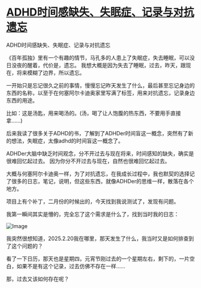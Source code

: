 # [ADHD时间感缺失、失眠症、记录与对抗遗忘](https://github.com/QiYongchuan/MyGitBlog/issues/119)

ADHD时间感缺失、失眠症、记录与对抗遗忘

《百年孤独》里有一个有趣的情节，马孔多的人患上了失眠症，失去睡眠，可以没日没夜的醒着，代价是，遗忘。
我想大概是因为失去了睡眠，过去，昨天，跟现在，将来模糊了边界，所以遗忘。

一开始只是忘记很久之前的事情，慢慢忘记昨天发生了什么，最后甚至忘记身边的东西的名称，以至于在何塞阿尔卡迪奥家里写满了标签，用来对抗遗忘，记录身边东西的用途。

比如：这是汤匙，用来喝汤的。(汤，喝了让人饱腹的热东西，不要用手直接拿……)

后来我读了很多关于ADHD的书，了解到了ADHDer时间盲这一概念，突然有了新的想法，失眠症，太像adhd的时间盲这一概念了。

ADHDer大脑中缺乏时间观念，分不开过去与现在将来，时间感知的缺失，确实是很难回忆起过去。
因为你分不开过去与现在，自然也很难回忆起过去。

大概与何塞阿尔卡迪奥一样，为了对抗遗忘，在我成长过程中，我也默契的选择记了很多的日志，笔记，说明，但这些东西，就像ADHDer的思维一样，散落在各个地方。

项目上有个补丁，二月份的时候出的，今天找到我说测试了，发现有问题。

我第一瞬间其实是懵的，完全忘了这个需求是什么了，找到当时我的日志：

![Image](https://github.com/user-attachments/assets/b4410d4c-7a5c-4b4d-928c-0b600375bb3c)

我突然很想知道，2025.2.20我在哪里，那天发生了什么，我当时又是如何排查到了这个问题的？

看了一下日历，那天也是星期四，元宵节刚过去的一个星期左右，剩下的，一片空白，如果不是有这个记录，过去仿佛不存在一样……

那，过去又该如何存在呢？